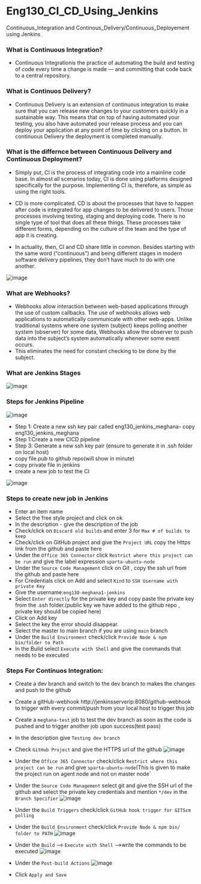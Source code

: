 # Eng130_CI_CD_Using_Jenkins
Continuous_Integration and Continous_Delivery/Continuous_Deployement using Jenkins
### What is Continuous Integration?
- Continuous Integrationis the practice of automating the build and testing of code every time a change is made — and committing that code back to a central repository.
### What is Continuos Delivery?
- Continuous Delivery is an extension of continuous integration to make sure that you can release new changes to your customers quickly in a sustainable way. This means that on top of having automated your testing, you also have automated your release process and you can deploy your application at any point of time by clicking on a button. In continuous Delivery the deployment is completed manually.
### What is the differnce between Continuous Delivery and Continuous Deployment?
- Simply put, CI is the process of integrating code into a mainline code base. In almost all scenarios today, CI is done using platforms designed specifically for the purpose. Implementing CI is, therefore, as simple as using the right tools.

- CD is more complicated. CD is about the processes that have to happen after code is integrated for app changes to be delivered to users. Those processes involving testing, staging and deploying code. There is no single type of tool that does all these things. These processes take different forms, depending on the culture of the team and the type of app it is creating.

- In actuality, then, CI and CD share little in common. Besides starting with the same word (“continuous”) and being different stages in modern software delivery pipelines, they don’t have much to do with one another.

![image](https://user-images.githubusercontent.com/97250268/200538257-222a3c2d-4449-46a2-bc8e-b3fe164af909.png)
### What are Webhooks?
- Webhooks allow interaction between web-based applications through the use of custom callbacks. The use of webhooks allows web applications to automatically communicate with other web-apps. Unlike traditional systems where one system (subject) keeps polling another system (observer) for some data, Webhooks allow the observer to push data into the subject’s system automatically whenever some event occurs.
- This eliminates the need for constant checking to be done by the subject.
### What are Jenkins Stages

![image](https://user-images.githubusercontent.com/97250268/200540931-912c8678-2ef6-42c7-b25b-8b41b5d1ac2c.png)
### Steps for Jenkins Pipeline

![image](https://user-images.githubusercontent.com/97250268/200653970-3178764d-579e-4dd1-a738-da2b70a90d04.png)

- Step 1: Create a new ssh key pair called eng130_jenkins_meghana- copy eng130_jenkins_meghana
- Step 1:Create a new CICD pipeline
- Step 3: Generate a new ssh key pair (ensure to generate it in .ssh folder on local host)
- copy file.pub to github repo(will show in minute)
- copy private file in jenkins
- create a new job to test the CI

![image](https://user-images.githubusercontent.com/97250268/200655307-a7f7e077-ba6c-4b05-9218-223356931880.png)


### Steps to create new job in Jenkins

- Enter an item name
- Select the free style project and click on ok
- In the description - give the description  of the job
- Check/click on `Discard old builds` and enter 3 for `Max # of builds to keep`
- Check/click on GitHub project and give the `Project URL` copy the Https link from the github and paste here
- Under the `Office 365 Connector` click `Restrict where this project can be run` and give the label expression `sparta-ubuntu-node`
- Under the `Source Code Management` click on Git , copy the ssh url from the github and paste  here
- For Credentials click on Add and select `Kind` to `SSH Username with private Key`
- Give the username:`eng130-meghana1-jenkins`
- Select `Enter directly` for the private key and copy paste the private key from the .ssh folder.(public key we have added to the github repo , private key should be copied here)
- Click on Add key
- Select the key the error should disappear.
- Select the master to main branch if you are using `main` branch
- Under the `Build Environment` check/click `Provide Node & npm bin/folder to Path`
- In the Build select `Execute with Shell` and give the commands that needs to be executed

### Steps For Continuos Integration:
- Create a dev branch and switch to the dev branch to makes the changes and push to the github
- Create a gitHub-webhook http://jenkinsserverip:8080/github-webhook to trigger with every commit/push from your local host to trigger this job
- Create a `meghana-test` job to test the dev branch as soon as the code is pushed and to trigger another job upon success(test pass)
- In the description give `Testing dev branch`
- Check `GitHub Project` and give the HTTPS url of the github
![image](https://user-images.githubusercontent.com/97250268/200664942-8e2a9d14-e46f-4c8f-be4a-c73c5fcd24c2.png)
- Under the `Office 365 Connector` check/click `Restrict where this project can be run` and give `sparta-ubuntu-node`(This is given to make the project run on agent node and not on master node`
- Under the `Source Code Management` select git and give the SSH url of the github and select the private key credentials and mention `*/dev` in the `Branch Specifier`
![image](https://user-images.githubusercontent.com/97250268/200666118-f9e19bce-4355-4ce4-9dde-b8f915f81ea4.png)
- Under the `Build Triggers` check/click `GitHub hook trigger for GITScm polling`
- Under the `Build Environment` check/click `Provide Node & npm bin/ folder to PATH`
![image](https://user-images.githubusercontent.com/97250268/200666744-81ab623b-e7bf-483b-ba8e-f0fd63dd5b96.png)
- Under the `Build` --> `Execute with Shell` -->write the commands to be executed
![image](https://user-images.githubusercontent.com/97250268/200667230-52949c05-6710-4e61-934c-6441733d596e.png)

- Under the `Post-build Actions` 
![image](https://user-images.githubusercontent.com/97250268/200667609-43c33d50-017e-4202-95ef-5b94ac38b838.png)
- Click `Apply and Save` 





